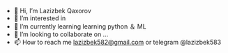 - 👋 Hi, I’m Lazizbek Qaxorov
- 👀 I’m interested in 
- 🌱 I’m currently learning learning python ＆ ML
- 💞️ I’m looking to collaborate on ...
- 📫 How to reach me lazizbek582@gmail.com or telegram @lazizbek583

<!---
lazizbek582/lazizbek582 is a ✨ special ✨ repository because its `README.md` (this file) appears on your GitHub profile.
You can click the Preview link to take a look at your changes.
--->

